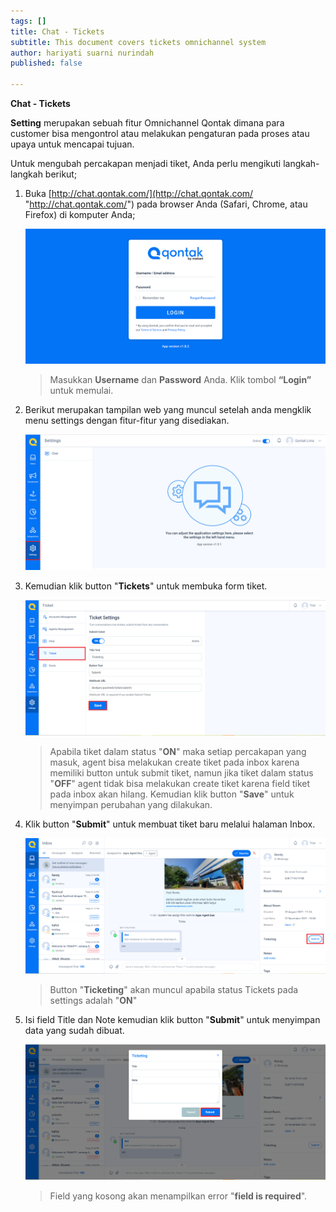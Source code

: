```yaml
---
tags: []
title: Chat - Tickets
subtitle: This document covers tickets omnichannel system
author: hariyati suarni nurindah
published: false

---
```

**Chat - Tickets**

**Setting** merupakan sebuah fitur Omnichannel Qontak dimana para customer bisa mengontrol atau melakukan pengaturan pada proses atau upaya untuk mencapai tujuan.

Untuk mengubah percakapan menjadi tiket, Anda perlu mengikuti langkah-langkah berikut;

1. Buka [http://chat.qontak.com/](http://chat.qontak.com/ "http://chat.qontak.com/") pada browser Anda (Safari, Chrome, atau Firefox) di komputer Anda;

   ![](/uploads/login-qontak-c.png)

   > Masukkan **Username** dan **Password** Anda. Klik tombol **“Login”** untuk memulai.
2. Berikut merupakan tampilan web yang muncul setelah anda mengklik menu settings dengan fitur-fitur yang disediakan.

   ![](/uploads/setting.PNG)
3. Kemudian klik button "**Tickets**" untuk membuka form tiket.

   ![](/uploads/tiketcrm.PNG)

   > Apabila tiket dalam status "**ON**" maka setiap percakapan yang masuk, agent bisa melakukan create tiket pada inbox karena memiliki button untuk submit tiket, namun jika tiket dalam status "**OFF**" agent tidak bisa melakukan create tiket karena field tiket pada inbox akan hilang. Kemudian klik button "**Save**" untuk menyimpan perubahan yang dilakukan.
4. Klik button "**Submit**" untuk membuat tiket baru melalui halaman Inbox.

   ![](/uploads/tiketcrm1.PNG)

   > Button "**Ticketing**" akan muncul apabila status Tickets pada settings adalah "**ON**"
5. Isi field Title dan Note kemudian klik button "**Submit**" untuk menyimpan data yang sudah dibuat.

   ![](/uploads/tiketcrm2.PNG)

   > Field yang kosong akan menampilkan error "**field is required**".